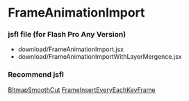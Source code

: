 # FrameAnimationImport

### jsfl file (for Flash Pro Any Version)

* download/FrameAnimationImport.jsx
* download/FrameAnimationImportWithLayerMergence.jsx

### Recommend jsfl

[BitmapSmoothCut](https://github.com/siratama/BitmapSmoothCut)
[FrameInsertEveryEachKeyFrame](https://github.com/siratama/FrameInsertEveryEachKeyFrame)
